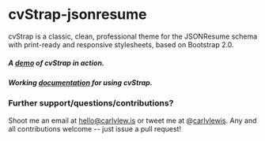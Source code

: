 # cvStrap-jsonresume
cvStrap is a classic, clean, professional theme for the JSONResume schema with print-ready and responsive stylesheets, based on Bootstrap 2.0.

##### A [demo](http://cv.carlvlewis.net) of cvStrap in action.
##### Working [documentation](http://carlvlewis.github.io/cvStrap/) for using cvStrap.

### Further support/questions/contributions?
Shoot me an email at hello@carlvlew.is or tweet me at @[carlvlewis](http://twitter.com/carlvlewis). Any and all contributions welcome -- just issue a pull request!

